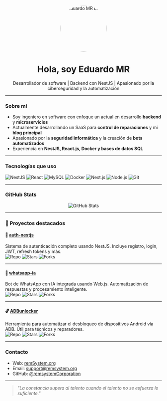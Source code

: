 <p align="center">
  <img src="https://res.cloudinary.com/drerdzf7w/image/upload/v1745116548/Logorem_nf3bcw.png" alt="Eduardo MR Logo" width="150" style="border-radius: 50%;" />
</p>

<h1 align="center">Hola, soy Eduardo MR</h1>

<p align="center">
  Desarrollador de software | Backend con NestJS | Apasionado por la ciberseguridad y la automatización
</p>

---


### Sobre mí

- Soy ingeniero en software con enfoque un actual en desarrollo **backend** y **microservicios**
- Actualmente desarrollando un SaaS para **control de reparaciones** y mi **blog principal**
- Apasionado por la **seguridad informática** y la creación de **bots automatizados**
- Experiencia en **NestJS, React.js, Docker y bases de datos SQL**

---

### Tecnologías que uso

![NestJS](https://img.shields.io/badge/-NestJS-E0234E?style=for-the-badge&logo=nestjs&logoColor=white)
![React](https://img.shields.io/badge/-React-20232A?style=for-the-badge&logo=react&logoColor=61DAFB)
![MySQL](https://img.shields.io/badge/-MySQL-4479A1?style=for-the-badge&logo=mysql&logoColor=white)
![Docker](https://img.shields.io/badge/-Docker-2496ED?style=for-the-badge&logo=docker&logoColor=white)
![Next.js](https://img.shields.io/badge/-Next.js-000000?style=for-the-badge&logo=next.js&logoColor=white)
![Node.js](https://img.shields.io/badge/-Node.js-339933?style=for-the-badge&logo=node.js&logoColor=white)
![Git](https://img.shields.io/badge/-Git-F05032?style=for-the-badge&logo=git&logoColor=white)

---

### GitHub Stats

<p align="center">
  <img src="https://github-readme-stats.vercel.app/api?username=remsystemCorporation&show_icons=true&theme=radical" alt="GitHub Stats" />
</p>

---

### 🚀 Proyectos destacados

#### 🔐 [auth-nestjs](https://github.com/remsystemCorporation/auth-nestjs)
Sistema de autenticación completo usando NestJS. Incluye registro, login, JWT, refresh tokens y más.  
![Repo](https://img.shields.io/github/languages/top/remsystemCorporation/auth-nestjs)
![Stars](https://img.shields.io/github/stars/remsystemCorporation/auth-nestjs?style=social)
![Forks](https://img.shields.io/github/forks/remsystemCorporation/auth-nestjs?style=social)

---

#### 🤖 [whatsapp-ia](https://github.com/remsystemCorporation/whatsapp-ia)
Bot de WhatsApp con IA integrada usando Web.js. Automatización de respuestas y procesamiento inteligente.  
![Repo](https://img.shields.io/github/languages/top/remsystemCorporation/whatsapp-ia)
![Stars](https://img.shields.io/github/stars/remsystemCorporation/whatsapp-ia?style=social)
![Forks](https://img.shields.io/github/forks/remsystemCorporation/whatsapp-ia?style=social)

---

#### 🔓 [ADBunlocker](https://github.com/remsystemCorporation/ADBunlocker)
Herramienta para automatizar el desbloqueo de dispositivos Android vía ADB. Útil para técnicos y reparadores.  
![Repo](https://img.shields.io/github/languages/top/remsystemCorporation/ADBunlocker)
![Stars](https://img.shields.io/github/stars/remsystemCorporation/ADBunlocker?style=social)
![Forks](https://img.shields.io/github/forks/remsystemCorporation/ADBunlocker?style=social)

---



### Contacto

- Web: [remSystem.org](https://remsystem.org)
- Email: support@remsystem.org
- GitHub: [@remsystemCorporation](https://github.com/remsystemCorporation)

---

> *"La constancia supera al talento cuando el talento no se esfuerza lo suficiente."*

